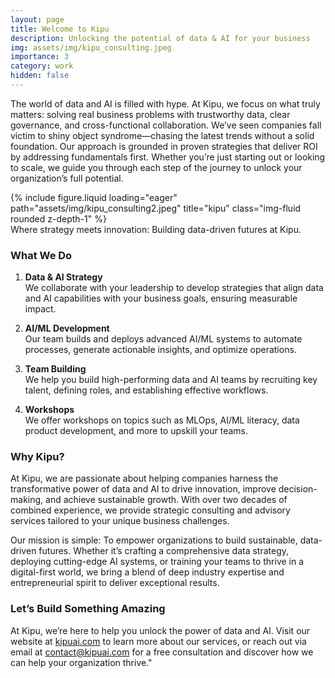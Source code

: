 ```yaml
---
layout: page
title: Welcome to Kipu
description: Unlocking the potential of data & AI for your business
img: assets/img/kipu_consulting.jpeg
importance: 3
category: work
hidden: false
---
```


The world of data and AI is filled with hype. At Kipu, we focus on what truly matters: solving real business problems with trustworthy data, clear governance, and cross-functional collaboration. We’ve seen companies fall victim to shiny object syndrome—chasing the latest trends without a solid foundation. Our approach is grounded in proven strategies that deliver ROI by addressing fundamentals first. Whether you’re just starting out or looking to scale, we guide you through each step of the journey to unlock your organization’s full potential.


<div class="row">
    <div class="col-sm mt-3 mt-md-0">
        {% include figure.liquid loading="eager" path="assets/img/kipu_consulting2.jpeg" title="kipu" class="img-fluid rounded z-depth-1" %}
    </div>
</div>
<div class="caption">
    Where strategy meets innovation: Building data-driven futures at Kipu.
</div>

### What We Do

1. **Data & AI Strategy**  
   We collaborate with your leadership to develop strategies that align data and AI capabilities with your business goals, ensuring measurable impact.

2. **AI/ML Development**  
   Our team builds and deploys advanced AI/ML systems to automate processes, generate actionable insights, and optimize operations.

3. **Team Building**  
   We help you build high-performing data and AI teams by recruiting key talent, defining roles, and establishing effective workflows.

4. **Workshops**  
   We offer workshops on topics such as MLOps, AI/ML literacy, data product development, and more to upskill your teams.

### Why Kipu?

At Kipu, we are passionate about helping companies harness the transformative power of data and AI to drive innovation, improve decision-making, and achieve sustainable growth. With over two decades of combined experience, we provide strategic consulting and advisory services tailored to your unique business challenges.

Our mission is simple: To empower organizations to build sustainable, data-driven futures. Whether it’s crafting a comprehensive data strategy, deploying cutting-edge AI systems, or training your teams to thrive in a digital-first world, we bring a blend of deep industry expertise and entrepreneurial spirit to deliver exceptional results.

### Let’s Build Something Amazing

At Kipu, we’re here to help you unlock the power of data and AI. Visit our website at [kipuai.com](http://kipuai.com) to learn more about our services, or reach out via email at [contact@kipuai.com](mailto:contact@kipuai.com) for a free consultation and discover how we can help your organization thrive."